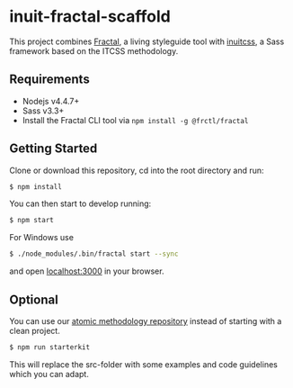 # inuit-fractal-scaffold

This project combines [Fractal](http://fractal.build/), a living styleguide tool with [inuitcss](https://github.com/inuitcss/inuitcss), a Sass framework based on the ITCSS methodology.

## Requirements

* Nodejs v4.4.7+
* Sass v3.3+
* Install the Fractal CLI tool via `npm install -g @frctl/fractal`

## Getting Started

Clone or download this repository, cd into the root directory and run:

```bash
$ npm install
```

You can then start to develop running:

```bash
$ npm start
```

For Windows use
```bash
$ ./node_modules/.bin/fractal start --sync
```

and open [localhost:3000](http://localhost:3000/) in your browser.


## Optional

You can use our [atomic methodology repository](https://github.com/zookee1/atomic-design-fractal-scaffold) instead of starting with a clean project.

```bash
$ npm run starterkit
```

This will replace the src-folder with some examples and code guidelines which you can adapt.
